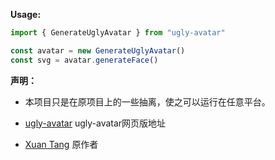 **Usage:**

```js
import { GenerateUglyAvatar } from "ugly-avatar"

const avatar = new GenerateUglyAvatar()
const svg = avatar.generateFace()
```
**声明：**

- 本项目只是在原项目上的一些抽离，使之可以运行在任意平台。

- [ugly-avatar](https://github.com/txstc55/ugly-avatar) ugly-avatar网页版地址

- [Xuan Tang](https://github.com/txstc55) 原作者